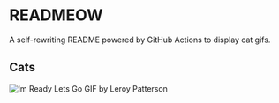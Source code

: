 # READMEOW

A self-rewriting README powered by GitHub Actions to display cat gifs.

## Cats

![Im Ready Lets Go GIF by Leroy Patterson](https://media4.giphy.com/media/CjmvTCZf2U3p09Cn0h/200.gif?cid=9acd02dapz2u64lee2mpyolrafb6r8rspe7mhmm6xeuumy89&ep=v1_gifs_search&rid=200.gif&ct=g)
